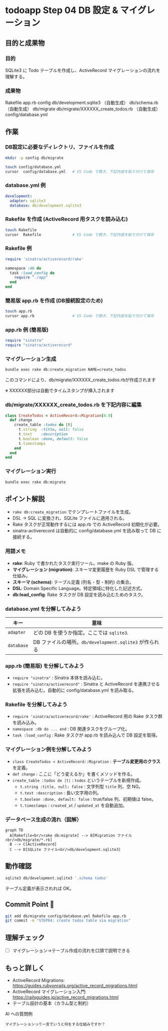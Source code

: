 # todoapp Step 04 DB 設定 & マイグレーション

## 目的と成果物

### 目的
SQLite3 に Todo テーブルを作成し、ActiveRecord マイグレーションの流れを理解する。

### 成果物
Rakefile
app.rb
config
db/development.sqlite3 （自動生成）
db/schema.rb （自動生成）
db/migrate
db/migrate/XXXXXX_create_todos.rb （自動生成）
config/database.yml

## 作業

### DB設定に必要なディレクトリ、ファイルを作成
```bash
mkdir -p config db/migrate

touch config/database.yml
cursor  config/database.yml   # VS Code で開き、下記内容を貼り付けて保存
```

### database.yml 例
```yaml
development:
  adapter: sqlite3
  database: db/development.sqlite3
```

### Rakefile を作成 (ActiveRecord 用タスクを読み込む)
```bash
touch Rakefile
cursor  Rakefile              # VS Code で開き、下記内容を貼り付けて保存
```

### Rakefile 例
```ruby
require 'sinatra/activerecord/rake'

namespace :db do
  task :load_config do
    require "./app"
  end
end
```

### 簡易版 app.rb を作成 (DB接続設定のため)
```bash
touch app.rb
cursor app.rb                 # VS Code で開き、下記内容を貼り付けて保存
```

### app.rb 例 (簡易版)
```ruby
require "sinatra"
require "sinatra/activerecord"
```

### マイグレーション生成
```bash
bundle exec rake db:create_migration NAME=create_todos
```

このコマンドにより、db/migrate/XXXXXX_create_todos.rbが作成されます

※ XXXXXX部分は自動でタイムスタンプが挿入されます

### db/migrate/XXXXXX_create_todos.rb を下記内容に編集

```ruby
class CreateTodos < ActiveRecord::Migration[8.0]
  def change
    create_table :todos do |t|
      t.string  :title, null: false
      t.text    :description
      t.boolean :done, default: false
      t.timestamps
    end
  end
end
```

### マイグレーション実行
```bash
bundle exec rake db:migrate
```

## ポイント解説
- `rake db:create_migration` でテンプレートファイルを生成。
- DSL → SQL に変換され、SQLite ファイルに適用される。
- Rake タスクが正常動作するには app.rb での ActiveRecord 初期化が必要。
- sinatra-activerecord は自動的に config/database.yml を読み取って DB に接続する。

### 用語メモ
- **rake**: Ruby で書かれたタスク実行ツール。make の Ruby 版。
- **マイグレーション (migration)**: スキーマ変更履歴を Ruby DSL で管理する仕組み。
- **スキーマ (schema)**: テーブル定義 (列名・型・制約) の集合。
- **DSL**: Domain Specific Language。特定領域に特化した記述方式。
- **db:load_config**: Rake タスクが DB 設定を読み込むためのタスク。

### database.yml を分解してみよう
| キー | 意味 |
|------|------|
| `adapter` | どの DB を使うか指定。ここでは `sqlite3`. |
| `database` | DB ファイルの場所。`db/development.sqlite3` が作られる |

### app.rb (簡易版) を分解してみよう
- `require "sinatra"` : Sinatra 本体を読み込む。
- `require "sinatra/activerecord"` : Sinatra と ActiveRecord を連携させる拡張を読み込む。自動的に config/database.yml を読み取る。

### Rakefile を分解してみよう
- `require 'sinatra/activerecord/rake'` : ActiveRecord 用の Rake タスク群を読み込み。
- `namespace :db do ... end` : DB 関連タスクをグループ化。
- `task :load_config` : Rake タスクが app.rb を読み込んで DB 設定を取得。

### マイグレーション例を分解してみよう
- `class CreateTodos < ActiveRecord::Migration` : **テーブル変更用のクラス** を定義。
- `def change` : ここに「どう変えるか」を書くメソッドを作る。
- `create_table :todos do |t|` : `todos` というテーブルを新規作成。
  - `t.string :title, null: false` : 文字列型 `title` 列、空 NG。
  - `t.text :description` : 長い文字用の列。
  - `t.boolean :done, default: false` : true/false 列、初期値は false。
  - `t.timestamps` : `created_at` / `updated_at` を自動追加。

### データベース生成の流れ（図解）
```mermaid
graph TD
  A[Rakefile<br/>rake db:migrate] --> B[Migration ファイル<br/>db/migrate/*.rb]
  B --> C[ActiveRecord]
  C --> D[SQLite ファイル<br/>db/development.sqlite3]
```

## 動作確認
```bash
sqlite3 db/development.sqlite3 '.schema todos'
```
テーブル定義が表示されれば OK。

## Commit Point 🚩
```bash
git add db/migrate config/database.yml Rakefile app.rb
git commit -m "STEP04: create todos table via migration"
```

## 理解チェック
- [ ] マイグレーション→テーブル作成の流れを口頭で説明できる

## もっと詳しく

- ActiveRecord Migrations: https://guides.rubyonrails.org/active_record_migrations.html
- ActiveRecord マイグレーション入門: https://railsguides.jp/active_record_migrations.html
- テーブル設計の基本（カラム型と制約）

AI への質問例
```
マイグレーションって一言でいうと何をする仕組みですか？
```
